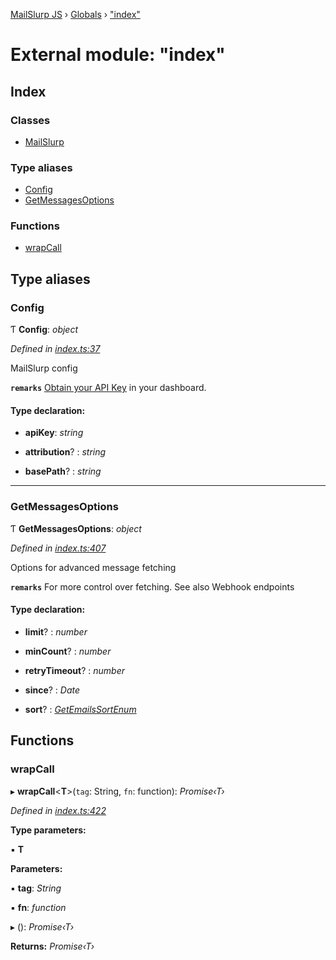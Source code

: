[MailSlurp JS](../README.md) › [Globals](../globals.md) › ["index"](_index_.md)

# External module: "index"

## Index

### Classes

* [MailSlurp](../classes/_index_.mailslurp.md)

### Type aliases

* [Config](_index_.md#config)
* [GetMessagesOptions](_index_.md#getmessagesoptions)

### Functions

* [wrapCall](_index_.md#wrapcall)

## Type aliases

###  Config

Ƭ **Config**: *object*

*Defined in [index.ts:37](https://github.com/mailslurp/mailslurp-client-ts-js/blob/3344e35/index.ts#L37)*

MailSlurp config

**`remarks`** 
[Obtain your API Key](https://app.mailslurp.com) in your dashboard.

#### Type declaration:

* **apiKey**: *string*

* **attribution**? : *string*

* **basePath**? : *string*

___

###  GetMessagesOptions

Ƭ **GetMessagesOptions**: *object*

*Defined in [index.ts:407](https://github.com/mailslurp/mailslurp-client-ts-js/blob/3344e35/index.ts#L407)*

Options for advanced message fetching

**`remarks`** 
For more control over fetching. See also Webhook endpoints

#### Type declaration:

* **limit**? : *number*

* **minCount**? : *number*

* **retryTimeout**? : *number*

* **since**? : *Date*

* **sort**? : *[GetEmailsSortEnum](../enums/_node_modules_mailslurp_swagger_sdk_ts_dist_apis_inboxcontrollerapi_d_.getemailssortenum.md)*

## Functions

###  wrapCall

▸ **wrapCall**<**T**>(`tag`: String, `fn`: function): *Promise‹T›*

*Defined in [index.ts:422](https://github.com/mailslurp/mailslurp-client-ts-js/blob/3344e35/index.ts#L422)*

**Type parameters:**

▪ **T**

**Parameters:**

▪ **tag**: *String*

▪ **fn**: *function*

▸ (): *Promise‹T›*

**Returns:** *Promise‹T›*
